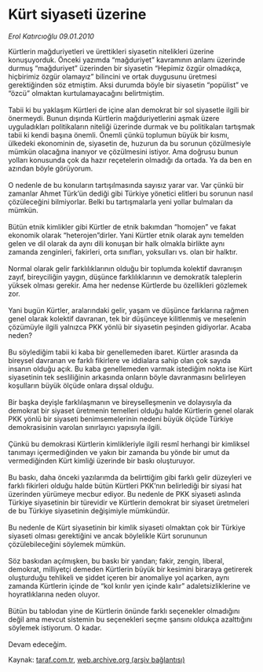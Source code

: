 # Kürt siyaseti üzerine

*Erol Katırcıoğlu 09.01.2010*

<div class="yazi">Kürtlerin mağduriyetleri ve ürettikleri siyasetin nitelikleri üzerine konuşuyorduk. Önceki yazımda “mağduriyet” kavramının anlamı üzerinde durmuş “mağduriyet” üzerinden bir siyasetin “Hepimiz özgür olmadıkça, hiçbirimiz özgür olamayız” bilincini ve ortak duygusunu üretmesi gerektiğinden söz etmiştim. Aksi durumda böyle bir siyasetin “popülist” ve “özcü” olmaktan kurtulamayacağını belirtmiştim. <br/><br/>Tabii ki bu yaklaşım Kürtleri de içine alan demokrat bir sol siyasetle ilgili bir önermeydi. Bunun dışında Kürtlerin mağduriyetlerini aşmak üzere uyguladıkları politikaların niteliği üzerinde durmak ve bu politikaları tartışmak tabii ki kendi başına önemli. Önemli çünkü toplumun büyük bir kısmı, ülkedeki ekonominin de, siyasetin de, huzurun da bu sorunun çözülmesiyle mümkün olacağına inanıyor ve çözülmesini istiyor. Ama doğrusu bunun yolları konusunda çok da hazır reçetelerin olmadığı da ortada. Ya da ben en azından böyle görüyorum. <br/><br/>O nedenle de bu konuların tartışılmasında sayısız yarar var. Var çünkü bir zamanlar Ahmet Türk’ün dediği gibi Türkiye yönetici elitleri bu sorunun nasıl çözüleceğini bilmiyorlar. Belki bu tartışmalarla yeni yollar bulmaları da mümkün. <br/><br/>Bütün etnik kimlikler gibi Kürtler de etnik bakımdan “homojen” ve fakat ekonomik olarak “heterojen”dirler. Yani Kürtler etnik olarak aynı temelden gelen ve dil olarak da aynı dili konuşan bir halk olmakla birlikte aynı zamanda zenginleri, fakirleri, orta sınıfları, yoksulları vs. olan bir halktır. <br/><br/>Normal olarak gelir farklılıklarının olduğu bir toplumda kolektif davranışın zayıf, bireyciliğin yaygın, düşünce farklılıklarının ve demokratik taleplerin yüksek olması gerekir. Ama her nedense Kürtlerde bu özellikleri gözlemek zor.<br/><br/>Yani bugün Kürtler, aralarındaki gelir, yaşam ve düşünce farklarına rağmen genel olarak kolektif davranan, tek bir düşünceye kilitlenmiş ve meselenin çözümüyle ilgili yalnızca PKK yönlü bir siyasetin peşinden gidiyorlar. Acaba neden? <br/><br/>Bu söylediğim tabii ki kaba bir genellemeden ibaret. Kürtler arasında da bireysel davranan ve farklı fikirlere ve iddialara sahip olan çok sayıda insanın olduğu açık. Bu kaba genellemeden varmak istediğim nokta ise Kürt siyasetinin tek sesliliğinin arkasında onların böyle davranmasını belirleyen koşulların büyük ölçüde onlara dışsal olduğu. <br/><br/>Bir başka deyişle farklılaşmanın ve bireyselleşmenin ve dolayısıyla da demokrat bir siyaset üretmenin temelleri olduğu halde Kürtlerin genel olarak PKK yönlü bir siyaseti benimsemelerinin nedeni büyük ölçüde Türkiye demokrasisinin varolan sınırlayıcı yapısıyla ilgili. <br/><br/>Çünkü bu demokrasi Kürtlerin kimlikleriyle ilgili resmî herhangi bir kimliksel tanımayı içermediğinden ve yakın bir zamanda bu yönde bir umut da vermediğinden Kürt kimliği üzerinde bir baskı oluşturuyor. <br/><br/>Bu baskı, daha önceki yazılarımda da belirttiğim gibi farklı gelir düzeyleri ve farklı fikirleri olduğu halde bütün Kürtleri PKK’nın belirlediği bir siyasi hat üzerinden yürümeye mecbur ediyor. Bu nedenle de PKK siyaseti aslında Türkiye siyasetinin bir türevidir ve Kürtlerin demokrat bir siyaset üretmeleri de bu Türkiye siyasetinin değişimiyle mümkündür. <br/><br/>Bu nedenle de Kürt siyasetinin bir kimlik siyaseti olmaktan çok bir Türkiye siyaseti olması gerektiğini ve ancak böylelikle Kürt sorununun çözülebileceğini söylemek mümkün. <br/><br/>Söz baskıdan açılmışken, bu baskı bir yandan; fakir, zengin, liberal, demokrat, milliyetçi demeden Kürtlerin büyük bir kesimini biraraya getirerek oluşturduğu tehlikeli ve şiddet içeren bir anomaliye yol açarken, aynı zamanda Kürtlerin içinde de “kol kırılır yen içinde kalır” adaletsizliklerine ve hoyratlıklarına neden oluyor. <br/><br/>Bütün bu tablodan yine de Kürtlerin önünde farklı seçenekler olmadığını değil ama mevcut sistemin bu seçenekleri seçme şansını oldukça azalttığını söylemek istiyorum. O kadar. <br/><br/>Devam edeceğim.</div>

Kaynak: [taraf.com.tr](http://taraf.com.tr:80/makale/9428.htm), [web.archive.org (arşiv bağlantısı)](http://web.archive.org/web/20100330020523/http://taraf.com.tr:80/makale/9428.htm)
